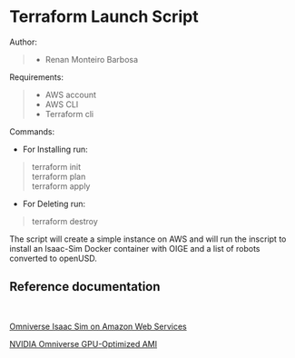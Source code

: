 # Terraform Launch Script

Author:<br/>
> - Renan Monteiro Barbosa

Requirements:<br/>
> - AWS account
> - AWS CLI
> - Terraform cli

Commands:<br/>
- For Installing run:<br/>
> terraform init<br/>
> terraform plan<br/>
> terraform apply<br/>
- For Deleting run:<br/>
> terraform destroy<br/>

The script will create a simple instance on AWS and will run the inscript to install an Isaac-Sim Docker container with OIGE and a list of robots converted to openUSD.<br/>

## Reference documentation
<br/>

[Omniverse Isaac Sim on Amazon Web Services](https://docs.omniverse.nvidia.com/app_isaacsim/app_isaacsim/install_advanced_cloud_setup_aws.html)<br/>

[NVIDIA Omniverse GPU-Optimized AMI](https://aws.amazon.com/marketplace/pp/prodview-4gyborfkw4qjs?sr=0-1&ref_=beagle&applicationId=AWSMPContessa)
